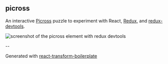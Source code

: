 ## picross

An interactive [Picross](https://en.wikipedia.org/wiki/Nonogram) puzzle to experiment with React, [Redux](https://github.com/rackt/redux), and [redux-devtools](https://github.com/gaearon/redux-devtools).

![screenshot of the picross element with redux devtools](http://i.imgur.com/CMyFgkK.png)

--

Generated with [react-transform-boilerplate](https://github.com/gaearon/react-transform-boilerplate)
